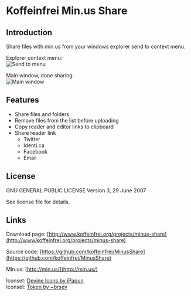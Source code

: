 # Koffeinfrei Min.us Share

## Introduction

Share files with min.us from your windows explorer send to context menu.

Explorer context menu:  
![Send to menu](http://www.koffeinfrei.org/uploads/images/projects/minus-share-screen1.png "Send to context menu")  

Main window, done sharing:  
![Main window](http://www.koffeinfrei.org/uploads/images/projects/minus-share-screen2.png "Main window")

## Features

* Share files and folders
* Remove files from the list before uploading
* Copy reader and editor links to clipboard
* Share reader link
  * Twitter
  * Identi.ca
  * Facebook
  * Email

## License

GNU GENERAL PUBLIC LICENSE
Version 3, 29 June 2007 

See license file for details.

## Links

Download page: [http://www.koffeinfrei.org/projects/minus-share](http://www.koffeinfrei.org/projects/minus-share)

Source code: [https://github.com/koffeinfrei/MinusShare](https://github.com/koffeinfrei/MinusShare)

Min.us: [http://min.us/](http://min.us/)

Iconset: [Devine Icons by iPapun](http://ipapun.deviantart.com/art/Devine-Icons-137555756)  
Iconset: [Token by ~brsev](http://brsev.deviantart.com/art/Token-128429570)